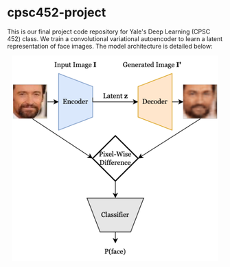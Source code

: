 # cpsc452-project

This is our final project code repository for Yale's Deep Learning (CPSC 452) class. We train a convolutional variational autoencoder to learn a latent representation of face images. The model architecture is detailed below: 

<p align="center">
<img src="./Model.png" width="480">
</p>
